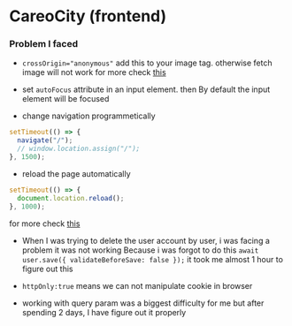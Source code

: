 # CareoCity (frontend)

### Problem I faced

- `crossOrigin="anonymous"` add this to your image tag. otherwise fetch image will not work for more check [this](https://stackoverflow.com/questions/70695881/neterr-blocked-by-response-notsameoriginafterdefaultedtosameoriginbycoep-200)

- set `autoFocus` attribute in an input element. then By default the input element will be focused

- change navigation programmetically

```js
setTimeout(() => {
  navigate("/");
  // window.location.assign("/");
}, 1500);
```

- reload the page automatically

```js
setTimeout(() => {
  document.location.reload();
}, 1000);
```

for more check [this](https://www.freecodecamp.org/news/refresh-the-page-in-javascript-js-reload-window-tutorial/)

- When I was trying to delete the user account by user, i was facing a problem it was not working
  Because i was forgot to do this `await user.save({ validateBeforeSave: false });`
  it took me almost 1 hour to figure out this

- `httpOnly:true` means we can not manipulate cookie in browser

- working with query param was a biggest difficulty for me but after spending 2 days,
  I have figure out it properly
